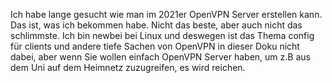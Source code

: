 Ich habe lange gesucht wie man im 2021er OpenVPN Server erstellen kann. Das ist, was ich bekommen habe. Nicht das beste, aber auch nicht das schlimmste. Ich bin newbei bei Linux und deswegen ist das Thema config für clients und andere tiefe Sachen von OpenVPN in dieser Doku nicht dabei, aber wenn Sie wollen einfach OpenVPN Server haben, um z.B aus dem Uni auf dem Heimnetz zuzugreifen, es wird reichen.

